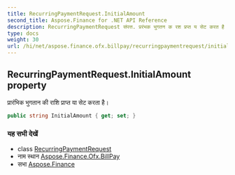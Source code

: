 ```yaml
---
title: RecurringPaymentRequest.InitialAmount
second_title: Aspose.Finance for .NET API Reference
description: RecurringPaymentRequest संपत्त. प्ररंभक भुगतन क रश प्रप्त य सेट करत है
type: docs
weight: 30
url: /hi/net/aspose.finance.ofx.billpay/recurringpaymentrequest/initialamount/
---
```

## RecurringPaymentRequest.InitialAmount property

प्रारंभिक भुगतान की राशि प्राप्त या सेट करता है।

```csharp
public string InitialAmount { get; set; }
```

### यह सभी देखें

* class [RecurringPaymentRequest](../)
* नाम स्थान [Aspose.Finance.Ofx.BillPay](../../recurringpaymentrequest/)
* सभा [Aspose.Finance](../../../)


